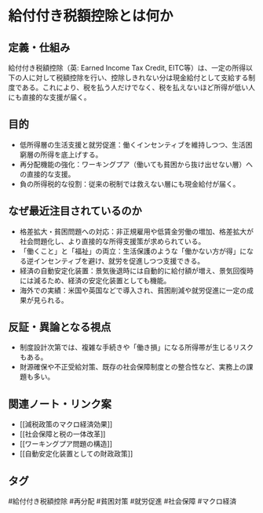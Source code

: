 # 給付付き税額控除とは何か

## 定義・仕組み
給付付き税額控除（英: Earned Income Tax Credit, EITC等）は、一定の所得以下の人に対して税額控除を行い、控除しきれない分は現金給付として支給する制度である。これにより、税を払う人だけでなく、税を払えないほど所得が低い人にも直接的な支援が届く。

## 目的
- 低所得層の生活支援と就労促進：働くインセンティブを維持しつつ、生活困窮層の所得を底上げする。
- 再分配機能の強化：ワーキングプア（働いても貧困から抜け出せない層）への直接的な支援。
- 負の所得税的な役割：従来の税制では救えない層にも現金給付が届く。

## なぜ最近注目されているのか
- 格差拡大・貧困問題への対応：非正規雇用や低賃金労働の増加、格差拡大が社会問題化し、より直接的な所得支援策が求められている。
- 「働くこと」と「福祉」の両立：生活保護のような「働かない方が得」になる逆インセンティブを避け、就労を促進しつつ支援できる。
- 経済の自動安定化装置：景気後退時には自動的に給付額が増え、景気回復時には減るため、経済の安定化装置としても機能。
- 海外での実績：米国や英国などで導入され、貧困削減や就労促進に一定の成果が見られる。

## 反証・異論となる視点
- 制度設計次第では、複雑な手続きや「働き損」になる所得帯が生じるリスクもある。
- 財源確保や不正受給対策、既存の社会保障制度との整合性など、実務上の課題も多い。

## 関連ノート・リンク案
- [[減税政策のマクロ経済効果]]
- [[社会保障と税の一体改革]]
- [[ワーキングプア問題の構造]]
- [[自動安定化装置としての財政政策]]

## タグ
#給付付き税額控除 #再分配 #貧困対策 #就労促進 #社会保障 #マクロ経済
